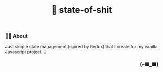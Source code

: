 <h1 align="center">🧰 state-of-shit</h1>

<br>

### 👨‍💻 About

Just simple state management (ispired by Redux) that I create for my vanilla Javascript project.... 

<h3 align="right">(⌐■_■)</h3>
